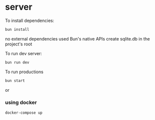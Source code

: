 # server

To install dependencies:

```bash
bun install
```

no external dependencies used Bun's native APIs
create sqlite.db in the project's root

To run dev server:

```bash
bun run dev
```

To run productions

```bash
bun start
```

or

### using docker

```bash
docker-compose up
```
